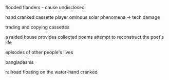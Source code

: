 flooded flanders - cause undisclosed

hand cranked cassette player
ominous solar phenomena -> tech damage

trading and copying cassettes 

a raided house provides collected poems
attempt to reconstruct the poet's life

episodes of other people's lives

bangladeshis

railroad floating on the water-hand cranked